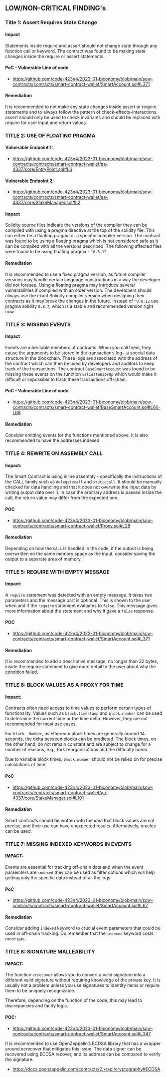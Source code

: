## LOW/NON-CRITICAL FINDING's

### Title 1: Assert Requires State Change

#### Impact
Statements inside require and assert should not change state through any function call or keyword.
The contract was found to be making state changes inside the require or assert statements.

#### PoC - Vulnerable Line of code
- https://github.com/code-423n4/2023-01-biconomy/blob/main/scw-contracts/contracts/smart-contract-wallet/SmartAccount.sol#L371

#### Remediation
It is recommended to not make any state changes inside assert or require statements and to always follow the pattern of check-effects-interactions.
assert should only be used to check invariants and should be replaced with require for user input and return values.

### TITLE 2: USE OF FLOATING PRAGMA

#### Vulnerable Endpoint 1: 
- https://github.com/code-423n4/2023-01-biconomy/blob/main/scw-contracts/contracts/smart-contract-wallet/aa-4337/core/EntryPoint.sol#L6

#### Vulnerable Endpoint 2: 
- https://github.com/code-423n4/2023-01-biconomy/blob/main/scw-contracts/contracts/smart-contract-wallet/aa-4337/core/StakeManager.sol#L2

#### Impact
Solidity source files indicate the versions of the compiler they can be compiled with using a pragma directive at the top of the solidity file. This can either be a floating pragma or a specific compiler version.
The contract was found to be using a floating pragma which is not considered safe as it can be compiled with all the versions described.
The following affected files were found to be using floating pragma:- `^0.8.12`

#### Remediation
It is recommended to use a fixed pragma version, as future compiler versions may handle certain language constructions in a way the developer did not foresee.
Using a floating pragma may introduce several vulnerabilities if compiled with an older version.
The developers should always use the exact Solidity compiler version when designing their contracts as it may break the changes in the future.
Instead of `^0.8.12` use pragma solidity `0.8.7`, which is a stable and recommended version right now.

### TITLE 3: MISSING EVENTS

#### Impact
Events are inheritable members of contracts. When you call them, they cause the arguments to be stored in the transaction’s log—a special data structure in the blockchain.
These logs are associated with the address of the contract which can then be used by developers and auditors to keep track of the transactions.
The contract `BaseSmartAccount` was found to be missing these events on the function `validateUserOp` which would make it difficult or impossible to track these transactions off-chain.

#### PoC - Vulnerable Line of code
- https://github.com/code-423n4/2023-01-biconomy/blob/main/scw-contracts/contracts/smart-contract-wallet/BaseSmartAccount.sol#L60-L68

#### Remediation
Consider emitting events for the functions mentioned above. It is also recommended to have the addresses indexed.

### TITLE 4: REWRITE ON ASSEMBLY CALL

#### Impact:
The Smart Contract is using inline assembly - specifically the instructions of the CALL family such as `delegatecall` and `staticcall`. It should be manually checked for data handling and that it does not overwrite the input data by writing output data over it. In case the arbitrary address is passed inside the call, the return value may differ from the expected one.

#### POC
- https://github.com/code-423n4/2023-01-biconomy/blob/main/scw-contracts/contracts/smart-contract-wallet/Proxy.sol#L28

#### Remediation
Depending on how the `CALL` is handled in the code, if the output is being overwritten on the same memory space as the input, consider saving the output to a separate area of memory.

### TITLE 5: REQUIRE WITH EMPTY MESSAGE

#### Impact:
A `require` statement was detected with an empty message. It takes two parameters and the message part is optional. This is shown to the user when and if the `require` statement evaluates to `false`. This message gives more information about the statement and why it gave a `false` response.

#### POC
- https://github.com/code-423n4/2023-01-biconomy/blob/main/scw-contracts/contracts/smart-contract-wallet/SmartAccount.sol#L371

#### Remediation
It is recommended to add a descriptive message, no longer than 32 bytes, inside the require statement to give more detail to the user about why the condition failed.

### TITLE 6: BLOCK VALUES AS A PROXY FOR TIME

#### Impact:
Contracts often need access to time values to perform certain types of functionality. Values such as `block.timestamp` and `block.number` can be used to determine the current time or the time delta. However, they are not recommended for most use cases.


For `block. Number`, as Ethereum block times are generally around 14 seconds, the delta between blocks can be predicted. The block times, on the other hand, do not remain constant and are subject to change for a number of reasons, e.g., fork reorganizations and the difficulty bomb.


Due to variable block times, `block.number` should not be relied on for precise calculations of time.

#### PoC
- https://github.com/code-423n4/2023-01-biconomy/blob/main/scw-contracts/contracts/smart-contract-wallet/aa-4337/core/StakeManager.sol#L101

#### Remediation
Smart contracts should be written with the idea that block values are not precise, and their use can have unexpected results. Alternatively, oracles can be used.

### TITLE 7: MISSING INDEXED KEYWORDS IN EVENTS

#### IMPACT:
Events are essential for tracking off-chain data and when the event paraemters are `indexed` they can be used as filter options which will help getting only the specific data instead of all the logs.

#### PoC
- https://github.com/code-423n4/2023-01-biconomy/blob/main/scw-contracts/contracts/smart-contract-wallet/SmartAccount.sol#L67

#### Remediation

Consider adding `indexed` keyword to crucial event parameters that could be used in off-chain tracking. Do remember that the `indexed` keyword costs more gas.

### TITLE 8: SIGNATURE MALLEABILITY

#### IMPACT:
The function `ecrecover` allows you to convert a valid signature into a different valid signature without requiring knowledge of the private key. It is usually not a problem unless you use signatures to identify items or require them to be uniquely recognizable.


Therefore, depending on the function of the code, this may lead to discrepancies and faulty logic.

#### POC:
- https://github.com/code-423n4/2023-01-biconomy/blob/main/scw-contracts/contracts/smart-contract-wallet/SmartAccount.sol#L347

It is recommended to use OpenZeppelin’s ECDSA library that has a wrapper around ecrecover that mitigates this issue. The data signer can be recovered using ECDSA.recover, and its address can be compared to verify the signature.
 - https://docs.openzeppelin.com/contracts/2.x/api/cryptography#ECDSA

